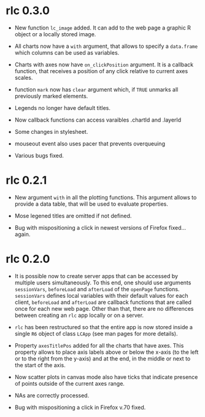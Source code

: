 # rlc 0.3.0

* New function `lc_image` added. It can add to the web page a graphic R object or a locally stored image.

* All charts now have a `with` argument, that allows to specify a `data.frame` which columns can be used as variables.

* Charts with axes now have `on_clickPosition` argument. It is a callback function, that receives a position of any click
relative to current axes scales.

* function `mark` now has `clear` argument which, if `TRUE` unmarks all previously marked elements.

* Legends no longer have default titles.

* Now callback functions can access varaibles .chartId and .layerId

* Some changes in stylesheet.

* mouseout event also uses pacer that prevents overqueuing

* Various bugs fixed.


# rlc 0.2.1

* New argument `with` in all the plotting functions. This argument allows to provide a data
table, that will be used to evaluate properties.

* Mose legened titles are omitted if not defined.

* Bug with mispositioning a click in newest versions of Firefox fixed... again.

# rlc 0.2.0

* It is possible now to create server apps that can be accessed by multiple users simultaneously. To this end, one should use arguments 
`sessionVars`, `beforeLoad` and `afterLoad` of the `openPage` functions. `sessionVars` defines local variables with their default values
for each client, `beforeLoad` and `afterLoad` are callback functions that are called once for each new web page. Other than that, there are
no differences between creating an `rlc` app locally or on a server.

* `rlc` has been restructured so that the entire app is now stored inside a single `R6` object of class `LCApp` (see man pages for more details).

* Property `axesTitlePos` added for all the charts that have axes. This property allows to place axis labels above or below the x-axis 
(to the left or to the right from the y-axis) and at the end, in the middle or next to the start of the axis.

* Now scatter plots in canvas mode also have ticks that indicate presence of points outside of the current axes range.

* NAs are correctly processed.

* Bug with mispositioning a click in Firefox v.70 fixed.

